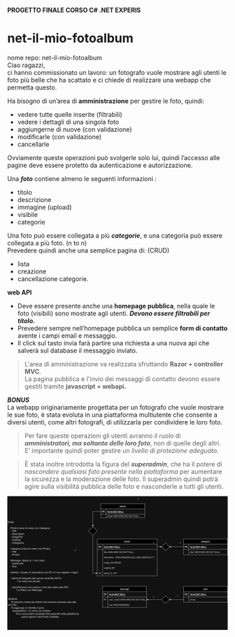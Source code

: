 **PROGETTO FINALE CORSO C# .NET EXPERIS**  
# net-il-mio-fotoalbum  
  
nome repo: net-il-mio-fotoalbum  
Ciao ragazzi,  
ci hanno commissionato un lavoro: un fotografo vuole mostrare agli utenti le foto più belle che ha scattato e ci chiede di realizzare una webapp che permetta questo.  

Ha bisogno di un’area di **amministrazione** per gestire le foto, quindi:  
- vedere tutte quelle inserite (filtrabili)  
- vedere i dettagli di una singola foto  
- aggiungerne di nuove (con validazione)  
- modificarle (con validazione)  
- cancellarle  
  
Ovviamente queste operazioni può svolgerle solo lui, quindi l’accesso alle pagine deve essere protetto da autenticazione e autorizzazione.  
  
Una ***foto*** contiene almeno le seguenti informazioni :  
- titolo  
- descrizione  
- immagine (upload)  
- visibile  
- categorie
  
Una foto può essere collegata a più ***categorie***, e una categoria può essere collegata a più foto. (n to n)    
Prevedere quindi anche una semplice pagina di: (CRUD)     
- lista
- creazione  
- cancellazione categorie.  

**web API**
- Deve essere presente anche una **homepage pubblica**, nella quale le foto (visibili) sono mostrate agli utenti. ***Devono essere filtrabili per titolo.***  
- Prevedere sempre nell’homepage pubblica un semplice **form di contatto** avente i campi email e messaggio.  
- Il click sul tasto invia farà partire una richiesta a una nuova api che salverà sul database il messaggio inviato.  
  
> L'area di amministrazione va realizzata sfruttando **Razor + controller MVC**.  
> La pagina pubblica e l'invio dei messaggi di contatto devono essere gestiti tramite **javascript + webapi.**  
  
  
***BONUS***  
La webapp originariamente progettata per un fotografo che vuole mostrare le sue foto, è stata evoluta in una piattaforma multiutente che consente a diversi utenti, come altri fotografi, di utilizzarla per condividere le loro foto.  
  
> Per fare queste operazioni gli utenti avranno il ruolo di ***amministratori, ma soltanto delle loro foto***, non di quelle degli altri.  
> E’ importante quindi poter gestire un *livello di protezione adeguato*.
  
> È stata inoltre introdotta la figura del ***superadmin***, che ha il potere di *nascondere qualsiasi foto presente nella piattaforma* per aumentare la sicurezza e la moderazione delle foto.
> Il superadmin quindi potrà agire sulla visibilità pubblica delle foto e nasconderle a tutti gli utenti.




![diagramma_er](./diagramma_er.png)
